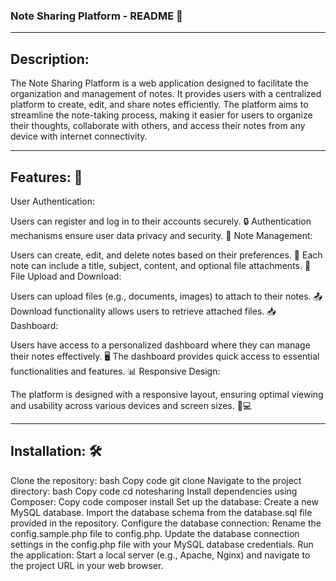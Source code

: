 <h3>Note Sharing Platform - README 📝</h3>
<hr>
<h2>Description:</h2>

The Note Sharing Platform is a web application designed to facilitate the organization and management of notes. It provides users with a centralized platform to create, edit, and share notes efficiently. The platform aims to streamline the note-taking process, making it easier for users to organize their thoughts, collaborate with others, and access their notes from any device with internet connectivity.
<hr>
<h2>Features: 🚀</h2>

User Authentication:

Users can register and log in to their accounts securely. 🔒
Authentication mechanisms ensure user data privacy and security. 🔐
Note Management:

Users can create, edit, and delete notes based on their preferences. 📝
Each note can include a title, subject, content, and optional file attachments. 📎
File Upload and Download:

Users can upload files (e.g., documents, images) to attach to their notes. 📤
Download functionality allows users to retrieve attached files. 📥
Dashboard:

Users have access to a personalized dashboard where they can manage their notes effectively. 🖥️
The dashboard provides quick access to essential functionalities and features. 📊
Responsive Design:

The platform is designed with a responsive layout, ensuring optimal viewing and usability across various devices and screen sizes. 📱💻
<hr>
<h2>Installation: 🛠️</h2>

Clone the repository:
bash
Copy code
git clone <repository-url>
Navigate to the project directory:
bash
Copy code
cd notesharing
Install dependencies using Composer:
Copy code
composer install
Set up the database:
Create a new MySQL database.
Import the database schema from the database.sql file provided in the repository.
Configure the database connection:
Rename the config.sample.php file to config.php.
Update the database connection settings in the config.php file with your MySQL database credentials.
Run the application:
Start a local server (e.g., Apache, Nginx) and navigate to the project URL in your web browser.
